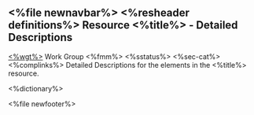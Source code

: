 &lt;%file newnavbar%&gt;
&lt;%resheader definitions%&gt;
Resource &lt;%title%&gt; - Detailed Descriptions
------------------------------------------------

[&lt;%wgt%&gt;](%3C%wg%%3E) Work Group
&lt;%fmm%&gt;
&lt;%sstatus%&gt;
&lt;%sec-cat%&gt;
&lt;%complinks%&gt;
Detailed Descriptions for the elements in the &lt;%title%&gt; resource.

&lt;%dictionary%&gt;

&lt;%file newfooter%&gt;
